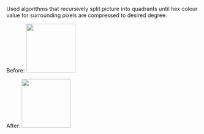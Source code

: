 Used  algorithms that recursively split picture into quadrants until hex colour value for surrounding pixels are compressed to desired degree.

Before:
<img src="Recursive-Image-Compression-Program/toronto.bmp" width="128"/>

After:
<img src="Recursive-Image-Compression-Program/toronto.bmp.qdt.bmp" width="128"/>
